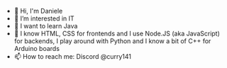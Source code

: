 - 👋 Hi, I'm Daniele
- 👀 I’m interested in IT
- 🌱 I want to learn Java
- 📖 I know HTML, CSS for frontends and I use Node.JS (aka JavaScript) for backends, I play around with Python and I know a bit of C++ for Arduino boards
- 📫 How to reach me: Discord @curry141

<!---
Daniongithub/Daniongithub is a ✨ special ✨ repository because its `README.md` (this file) appears on your GitHub profile.
You can click the Preview link to take a look at your changes.
--->
